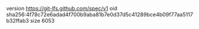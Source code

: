 version https://git-lfs.github.com/spec/v1
oid sha256:4f78c72e6adad4f700b9aba81b7e0d37d5c41289bce4b09f77aa5117b32ffab3
size 6053
